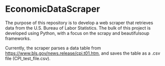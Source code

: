 # EconomicDataScraper

The purpose of this repository is to develop a web scraper that retrieves data from the U.S. Bureau of Labor Statistics. The bulk of this project is developed using Python, with a focus on the scrapy and beautifulsoup frameworks.

Currently, the scraper parses a data table from <a href="https://www.bls.gov/news.release/cpi.t01.htm">https://www.bls.gov/news.release/cpi.t01.htm</a>, and saves the table as a .csv file (CPI_test_file.csv).
